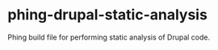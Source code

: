 phing-drupal-static-analysis
============================

Phing build file for performing static analysis of Drupal code.
